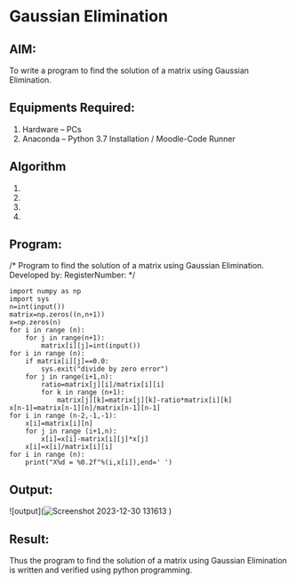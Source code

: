# Gaussian Elimination

## AIM:
To write a program to find the solution of a matrix using Gaussian Elimination.

## Equipments Required:
1. Hardware – PCs
2. Anaconda – Python 3.7 Installation / Moodle-Code Runner

## Algorithm
1. 
2. 
3. 
4. 

## Program:
/*
Program to find the solution of a matrix using Gaussian Elimination.
Developed by: 
RegisterNumber: 
*/
```
import numpy as np
import sys
n=int(input())
matrix=np.zeros((n,n+1))
x=np.zeros(n)
for i in range (n):
    for j in range(n+1):
        matrix[i][j]=int(input())
for i in range (n):
    if matrix[i][j]==0.0:
        sys.exit("divide by zero error")
    for j in range(i+1,n):
        ratio=matrix[j][i]/matrix[i][i]
        for k in range (n+1):
            matrix[j][k]=matrix[j][k]-ratio*matrix[i][k]
x[n-1]=matrix[n-1][n]/matrix[n-1][n-1]
for i in range (n-2,-1,-1):
    x[i]=matrix[i][n]
    for j in range (i+1,n):
        x[i]=x[i]-matrix[i][j]*x[j]
    x[i]=x[i]/matrix[i][i]
for i in range (n):
    print("X%d = %0.2f"%(i,x[i]),end=' ')

```

## Output:
![output](![Screenshot 2023-12-30 131613](https://github.com/premsuryas/Gaussian/assets/147473858/eaaf3e55-9af4-4bd2-861e-9285a0a5cd1f)
)


## Result:
Thus the program to find the solution of a matrix using Gaussian Elimination is written and verified using python programming.

